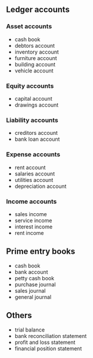 ## Ledger accounts
### Asset accounts
- cash book
- debtors account
- inventory account
- furniture account
- building account
- vehicle account


### Equity accounts
- capital account
- drawings account


### Liability accounts
- creditors account
- bank loan account


### Expense accounts
- rent account
- salaries account
- utilities account
- depreciation account


### Income accounts
- sales income
- service income
- interest income
- rent income


## Prime entry books

- cash book
- bank account
- petty cash book
- purchase journal
- sales journal
- general journal

## Others

- trial balance
- bank reconciliation statement
- profit and loss statement
- financial position statement